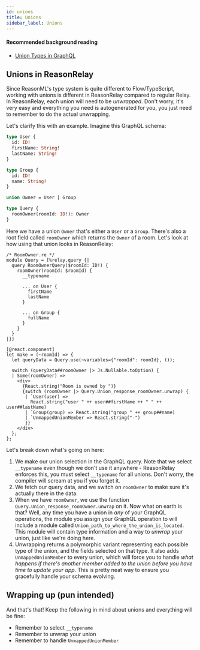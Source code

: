 ```yaml
---
id: unions
title: Unions
sidebar_label: Unions
---
```


#### Recommended background reading

- [Union Types in GraphQL](https://graphql.org/learn/schema/#union-types)

## Unions in ReasonRelay

Since ReasonML's type system is quite different to Flow/TypeScript, working with unions is different in ReasonRelay compared to regular Relay. In ReasonRelay, each union will need to be _unwrapped_. Don't worry, it's very easy and everything you need is autogenerated for you, you just need to remember to do the actual unwrapping.

Let's clarify this with an example. Imagine this GraphQL schema:

```graphql
type User {
  id: ID!
  firstName: String!
  lastName: String!
}

type Group {
  id: ID!
  name: String!
}

union Owner = User | Group

type Query {
  roomOwner(roomId: ID!): Owner
}
```

Here we have a union `Owner` that's either a `User` or a `Group`. There's also a root field called `roomOwner` which returns the `Owner` of a room. Let's look at how using that union looks in ReasonRelay:

```reason
/* RoomOwner.re */
module Query = [%relay.query {|
  query RoomOwnerQuery($roomId: ID!) {
    roomOwner(roomId: $roomId) {
      __typename

      ... on User {
        firstName
        lastName
      }

      ... on Group {
        fullName
      }
    }
  }
|}]

[@react.component]
let make = (~roomId) => {
  let queryData = Query.use(~variables={"roomId": roomId}, ());

  switch (queryData##roomOwner |> Js.Nullable.toOption) {
  | Some(roomOwner) =>
    <div>
      {React.string("Room is owned by ")}
      {switch (roomOwner |> Query.Union_response_roomOwner.unwrap) {
       | `User(user) =>
         React.string("user " ++ user##firstName ++ " " ++ user##lastName)
       | `Group(group) => React.string("group " ++ group##name)
       | `UnmappedUnionMember => React.string("-")
       }}
    </div>
  };
};
```

Let's break down what's going on here:

1. We make our union selection in the GraphQL query. Note that we select `__typename` even though we don't use it anywhere - ReasonRelay enforces this, you must select `__typename` for all unions. Don't worry, the compiler will scream at you if you forget it.
2. We fetch our query data, and we switch on `roomOwner` to make sure it's actually there in the data.
3. When we have `roomOwner`, we use the function `Query.Union_response_roomOwner.unwrap` on it. Now what on earth is that? Well, any time you have a union in _any_ of your GraphQL operations, the module you assign your GraphQL operation to will include a module called `Union_path_to_where_the_union_is_located`. This module will contain type information and a way to _unwrap_ your union, just like we're doing here.
4. Unwrapping returns a polymorphic variant representing each possible type of the union, and the fields selected on that type. It also adds `UnmappedUnionMember` to every union, which will force you to handle _what happens if there's another member added to the union before you have time to update your app_. This is pretty neat way to ensure you gracefully handle your schema evolving.

## Wrapping up (pun intended)

And that's that! Keep the following in mind about unions and everything will be fine:

- Remember to select `__typename`
- Remember to unwrap your union
- Remember to handle `UnmappedUnionMember`
